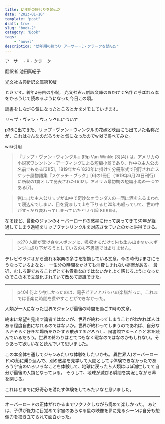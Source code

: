 ```yaml
---
title: 幼年期の終わりを読んだ
date: "2022-01-10"
template: "post"
draft: true
slug: "book-2"
category: "Book"
tags:
    - "novel"
description: "幼年期の終わり アーサー・C・クラークを読んだ"
---
```


アーサー・C・クラーク

翻訳者 池田真紀子

光文社古典新訳文庫第10版

とさです。新年2冊目の小説。
光文社古典新訳文庫のおかげで名作と呼ばれる本をかろうじて読めるようになった今日この頃。

読書をしながら気になったところとかをメモしていきます。


リップ・ヴァン・ウィンクルについて

p36に出てきた、リップ・ヴァン・ウィンクルの花嫁と映画にも出ていた名称だが、これはなんなのだろうかと気になったのでwikiで調べてみた。

wiki引用
> 『リップ・ヴァン・ウィンクル』(Rip Van Winkle [3][4]) は、アメリカの小説家ワシントン・アーヴィングによる短編小説であり、作中の主人公の名前でもある[3][5]。1819年から1820年に掛けて分冊形式で刊行されたスケッチ風物語集『スケッチ・ブック』[6]の1冊目（1819年6月23日刊行）に所収の1篇として発表された[5][7]。アメリカ最初期の短編小説の一つである[7]。

> 猟に出た主人公リップが山中で奇妙なオランダ人の一団に酒をふるまわれて寝込んでしまい、目を覚まして山を下りると20年も経っていて、世の中がすっかり変わってしまっていたという話[8][9][5]。

なるほど、最後のジャンのオーバーロードの惑星に行って戻ってきて80年が経過してしまう過程をリップヴァンリンクルを対応させていたのかと納得できる。

---

> p273
> 人間が受け身なスポンジに、吸収するだけで何も生み出さないスポンジに成り下がろうとしているのも不思議ではありません。

テレビやラジオから流れる娯楽の多さを指摘している文章。今の時代はまさにそうなっているよなと。
一生分の時間をかけても消費しきれない娯楽がある。
最近、むしろ暇であることがとても貴重なのではないかとよく感じるようになったのでこの本で文章化されていて改めて認識できた。

---

> p404
> 何より欲しかったのは、電子ピアノとバッハの楽譜だった。これまでは音楽に時間を費やすことができなかった。

人類が一人になった世界でジャンが最後の時間を過ごす時の文章。

終末に希望を見出す論者ではないが、世界が終わってしまうことがわかれば人はある程度自由になれるのではないか。世界が終わってしまうのであれば、自分ならおそらく好きな場所をひたすら散歩するだろうし、図書館でゆっくりと本を読んでいるだろう。世界の終わりはとてつもなく暇なのではなのかもしれない。そうあって欲しいなと読んでいて思いました。

この本全体を通してジャンみたいな体験をしたいかも。
異世界人(オーバーロード)の船に乗り込んで、別の惑星を見学して人間としては体験できなかったであろう宇宙のいろいろなことを体験して、地球に戻ったら人類はほぼ滅亡してて自分が最後の人類となっている。
そうして、地球が滅びる瞬間を実況しながら幕を閉じる。

これほどまでに好奇心を満たす体験をしてみたいなと思いました。

--- 

オーバーロードの正体がわかるまでワクワクしながら読めて楽しかった。
あとは、子供が能力に目覚めて宇宙のあらゆる星の映像を夢に見るシーンは自分も想像力を掻き立てられて面白かった。

